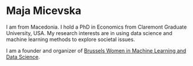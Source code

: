 # Maja Micevska

I am from Macedonia. I hold a PhD in Economics from Claremont Graduate University, USA. 
My research interests are in using data science and machine learning methods to explore societal issues.

I am a founder and organizer of [Brussels Women in Machine Learning and Data Science](https://www.meetup.com/Brussels-Women-in-Machine-Learning-and-Data-Science/?msockid=218a3813df6b68e8304c2cf0de236940).
